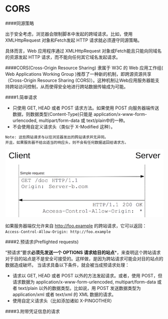 # CORS

####同源策略

出于安全考虑，浏览器会限制脚本中发起的跨域请求。比如，使用 XMLHttpRequest 对象和Fetch发起 HTTP 请求就必须遵守同源策略。 

具体而言，Web 应用程序通过 XMLHttpRequest 对象或Fetch能且只能向同域名的资源发起 HTTP 请求，而不能向任何其它域名发起请求。

####CORS(Cross-Origin Resource Sharing)
隶属于 W3C 的 Web 应用工作组( Web Applications Working Group )推荐了一种新的机制，即跨源资源共享（Cross-Origin Resource Sharing (CORS)）。这种机制让Web应用服务器能支持跨站访问控制，从而使得安全地进行跨站数据传输成为可能。

####1.简单请求

* 只使用 GET, HEAD 或者 POST 请求方法。如果使用 POST 向服务器端传送数据，则数据类型(Content-Type)只能是 application/x-www-form-urlencoded, multipart/form-data 或 text/plain中的一种。
* 不会使用自定义请求头（类似于 X-Modified 这种）。
```
Note: 这些跨站请求与以往浏览器发出的跨站请求并无异同。
并且，如果服务器不给出适当的响应头，则不会有任何数据返回给请求方。
```
![](/assets/cors-simple.png)

如果服务器端仅允许来自 http://foo.example 的跨站请求，它可以返回：
```Access-Control-Allow-Origin: http://foo.example```

####2.预请求(Preflighted requests)

“预请求”要求**必须先发送一个 OPTIONS 请求给目的站点***，来查明这个跨站请求对于目的站点是不是安全可接受的。这样做，是因为跨站请求可能会对目的站点的数据造成破坏。 当请求具备以下条件，就会被当成预请求处理：

* 请求以 GET, HEAD 或者 POST 以外的方法发起请求。或者，使用 POST，但请求数据为 application/x-www-form-urlencoded, multipart/form-data 或者 text/plain 以外的数据类型。比如说，用 POST 发送数据类型为 application/xml 或者 text/xml 的 XML 数据的请求。
* 使用自定义请求头（比如添加诸如 X-PINGOTHER）

####3.附带凭证信息的请求

